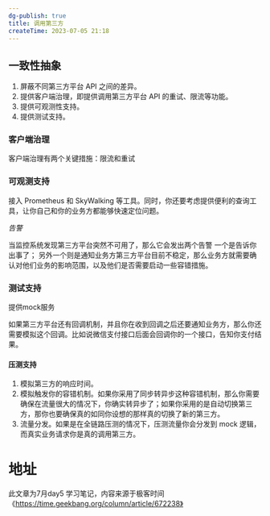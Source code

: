 ```yaml
---
dg-publish: true
title: 调用第三方
createTime: 2023-07-05 21:18  
---
```


## 一致性抽象
1. 屏蔽不同第三方平台 API 之间的差异。
2. 提供客户端治理，即提供调用第三方平台 API 的重试、限流等功能。
3. 提供可观测性支持。
4. 提供测试支持。

### 客户端治理

客户端治理有两个关键措施：限流和重试


### 可观测支持

接入 Prometheus 和 SkyWalking 等工具。同时，你还要考虑提供便利的查询工具，让你自己和你的业务方都能够快速定位问题。

*告警*

当监控系统发现第三方平台突然不可用了，那么它会发出两个告警
一个是告诉你出事了；
另外一个则是通知业务方第三方平台目前不稳定，那么业务方就需要确认对他们业务的影响范围，以及他们是否需要启动一些容错措施。

### 测试支持

提供mock服务

如果第三方平台还有回调机制，并且你在收到回调之后还要通知业务方，那么你还需要模拟这个回调。比如说微信支付接口后面会回调你的一个接口，告知你支付结果。

#### 压测支持

1. 模拟第三方的响应时间。
2. 模拟触发你的容错机制。如果你采用了同步转异步这种容错机制，那么你需要确保在流量很大的情况下，你确实转异步了；如果你采用的是自动切换第三方，那你也要确保真的如同你设想的那样真的切换了新的第三方。
3. 流量分发。如果是在全链路压测的情况下，压测流量你会分发到 mock 逻辑，而真实业务请求你是真的调用第三方。

# 地址 

此文章为7月day5 学习笔记，内容来源于极客时间《https://time.geekbang.org/column/article/672238》



